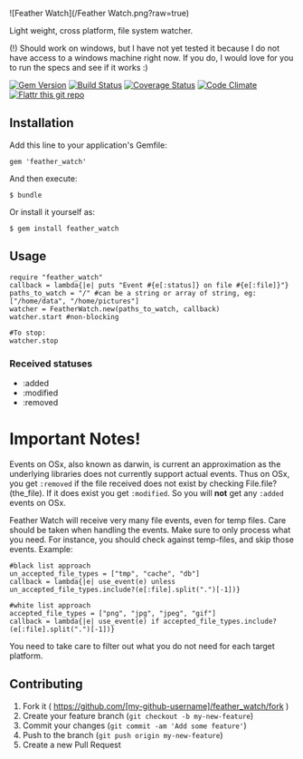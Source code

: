 ![Feather Watch](/Feather Watch.png?raw=true)

Light weight, cross platform, file system watcher. 


(!) Should work on windows, but I have not yet tested it because I do not have access to a windows machine right now. If you do, I would love for you to run the specs and see if it works :)

[![Gem Version](https://badge.fury.io/rb/feather_watch.svg)](http://badge.fury.io/rb/feather_watch)
[![Build Status](https://travis-ci.org/stephan-nordnes-eriksen/feather_watch.svg?branch=master)](https://travis-ci.org/stephan-nordnes-eriksen/feather_watch)
[![Coverage Status](https://img.shields.io/coveralls/stephan-nordnes-eriksen/feather_watch.svg)](https://coveralls.io/r/stephan-nordnes-eriksen/feather_watch)
[![Code Climate](https://codeclimate.com/github/stephan-nordnes-eriksen/feather_watch/badges/gpa.svg)](https://codeclimate.com/github/stephan-nordnes-eriksen/feather_watch)
[![Flattr this git repo](http://api.flattr.com/button/flattr-badge-large.png)](https://flattr.com/submit/auto?user_id=stephan.n.eriksen&url=https://github.com/stephan-nordnes-eriksen/feather_watch&title=feather_watch&language=ruby&tags=github&category=software)


## Installation

Add this line to your application's Gemfile:

    gem 'feather_watch'

And then execute:

    $ bundle

Or install it yourself as:

    $ gem install feather_watch

## Usage

	require "feather_watch"
	callback = lambda{|e| puts "Event #{e[:status]} on file #{e[:file]}"}
	paths_to_watch = "/" #can be a string or array of string, eg: ["/home/data", "/home/pictures"]
	watcher = FeatherWatch.new(paths_to_watch, callback)
	watcher.start #non-blocking

	#To stop:
	watcher.stop

### Received statuses

 - :added
 - :modified
 - :removed


# Important Notes!
Events on OSx, also known as darwin, is current an approximation as the underlying libraries does not currently support actual events. Thus on OSx, you get `:removed` if the file received does not exist by checking File.file?(the_file). If it does exist you get `:modified`. So you will **not** get any `:added` events on OSx.

Feather Watch will receive very many file events, even for temp files. Care should be taken when handling the events. Make sure to only process what you need. For instance, you should check against temp-files, and skip those events. Example:

	#black list approach
	un_accepted_file_types = ["tmp", "cache", "db"]
	callback = lambda{|e| use_event(e) unless un_accepted_file_types.include?(e[:file].split(".")[-1])} 

	#white list approach
	accepted_file_types = ["png", "jpg", "jpeg", "gif"]
	callback = lambda{|e| use_event(e) if accepted_file_types.include?(e[:file].split(".")[-1])}

You need to take care to filter out what you do not need for each target platform. 





## Contributing

1. Fork it ( https://github.com/[my-github-username]/feather_watch/fork )
2. Create your feature branch (`git checkout -b my-new-feature`)
3. Commit your changes (`git commit -am 'Add some feature'`)
4. Push to the branch (`git push origin my-new-feature`)
5. Create a new Pull Request
